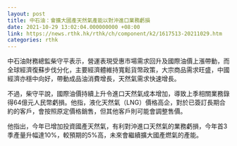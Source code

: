 ```yaml
---
layout: post
title: 中石油：會擴大國產天然氣產能以對沖進口業務虧損
date: 2021-10-29 13:02:04.000000000 +08:00
link: https://news.rthk.hk/rthk/ch/component/k2/1617513-20211029.htm
categories: rthk
---
```


中石油財務總監柴守平表示，營運表現受惠市場需求回升及國際油價上漲帶動，而全球經濟復蘇步伐分化，主要經濟體維持寬鬆貨幣政策，大宗商品需求旺盛，中國經濟亦穩中向好，帶動成品油消費增長，天然氣需求快速增長。

不過，柴守平說，國際油價持續上升令進口天然氣成本增加，導致上季相關業務錄得64億元人民幣虧損。他指，液化天然氣（LNG）價格高企，對於已簽訂長期合約的客戶，會按照原定價格銷售，但其他客戶則可能會調整售價。

他指出，今年已增加投資國產天然氣，有利對沖進口天然氣的業務虧損，今年首3季產量升幅達10%，較預期的5%高，未來會繼續擴大國產燃氣的產能。
